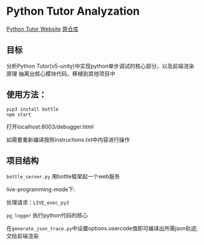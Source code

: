 # Python Tutor Analyzation

[Python Tutor Website](http://www.pythontutor.com/)
[原仓库](https://github.com/pgbovine/OnlinePythonTutor)

## 目标

分析Python Tutor(v5-unity)中实现python单步调试的核心部分，以及前端渲染原理
抽离出核心模块代码，移植到其他项目中

## 使用方法：

```shell
pip3 install bottle
npm start
```

打开localhost:8003/debugger.html

如需要重新编译按照instructions.txt中内容进行操作

## 项目结构

`bottle_server.py` 用bottle框架起一个web服务

live-programming-mode下:

处理请求：`LIVE_exec_py3`

`pg_logger` 执行python代码的核心

在`generate_json_trace.py`中设置options.usercode值即可编译出所需json轨迹,交给前端渲染
